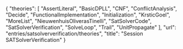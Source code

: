 {
    "theories": [
        "AssertLiteral",
        "BasicDPLL",
        "CNF",
        "ConflictAnalysis",
        "Decide",
        "FunctionalImplementation",
        "Initialization",
        "KrsticGoel",
        "MoreList",
        "NieuwenhuisOliverasTinelli",
        "SatSolverCode",
        "SatSolverVerification",
        "SolveLoop",
        "Trail",
        "UnitPropagate"
    ],
    "url": "entries/satsolververification/theories",
    "title": "Session SATSolverVerification"
}
